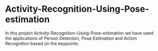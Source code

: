 # Activity-Recognition-Using-Pose-estimation
In this project Activity-Recognition-Using-Pose-estimation we have used the applications of Person Detection, Pose Estimation and Action Recognition based on the keypoints.
